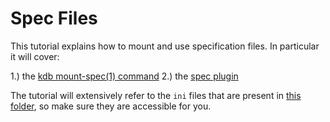 # Spec Files

This tutorial explains how to mount and use specification files.
In particular it will cover:

1.) the [kdb mount-spec(1) command](/doc/help/kdb-spec-mount.md)
2.) the [spec plugin](/src/plugins/spec/)

The tutorial will extensively refer to the `ini` files that are
present in [this folder](/examples/spec/), so make sure they
are accessible for you.


